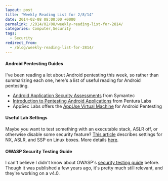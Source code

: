 ```yaml
---
layout: post
title: "Weekly Reading List for 2/8/14"
date: 2014-02-08 08:00:00 +0000
permalink: /2014/02/08/weekly-reading-list-for-2814/
categories: Computer,Security
tags:
  - Security
redirect_from:
  - /blog/weekly-reading-list-for-2814/
---
```

#### Android Pentesting Guides  
I've been reading a lot about Android pentesting this week, so rather than summarizing each one, here's a list of useful reading for Android pentesting.

- [Android Application Security Assessments](http://www.symantec.com/connect/blogs/android-application-security-assessments-part-2-setting-your-linux-testing-environment) from Symantec
- [Introduction to Pentesting Android Applications](http://penturalabs.wordpress.com/2012/06/07/introduction-to-pen-testing-android-applications-part-1/) from Pentura Labs
- AppSec Labs offers the [AppUse Virtual Machine](https://appsec-labs.com/AppUse) for Android Pentesting

#### Useful Lab Settings
Maybe you want to test something with an executable stack, ASLR off, or otherwise disable some security feature?  [This article](http://www.win.tue.nl/~aeb/linux/hh/protection.html) describes settings for NX, ASLR, and SSP on Linux boxes.  More details [here](http://raycompstuff.blogspot.com/2010/09/hacks-tutorial-zero.html).

#### OWASP Security Testing Guide
I can't believe I didn't know about OWASP's [security testing guide](https://www.owasp.org/images/5/56/OWASP_Testing_Guide_v3.pdf) before.  Though it was published a few years ago, it's pretty much still relevant, and they're working on a v4.0.
